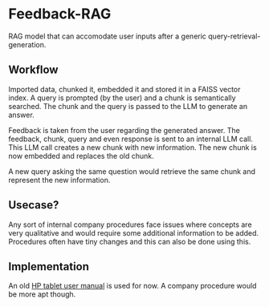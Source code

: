 # Feedback-RAG
RAG model that can accomodate user inputs after a generic query-retrieval-generation.

## Workflow
Imported data, chunked it, embedded it and stored it in a FAISS vector index.
A query is prompted (by the user) and a chunk is semantically searched.
The chunk and the query is passed to the LLM to generate an answer.

Feedback is taken from the user regarding the generated answer.
The feedback, chunk, query and even response is sent to an internal LLM call.
This LLM call creates a new chunk with new information.
The new chunk is now embedded and replaces the old chunk.

A new query asking the same question would retrieve the same chunk and represent the new information.

## Usecase?
Any sort of internal company procedures face issues where concepts are very qualitative and would require some additional information to be added.
Procedures often have tiny changes and this can also be done using this.

## Implementation
An old [HP tablet user manual](https://h10032.www1.hp.com/ctg/Manual/c04491263.pdf) is used for now. A company procedure would be more apt though.

